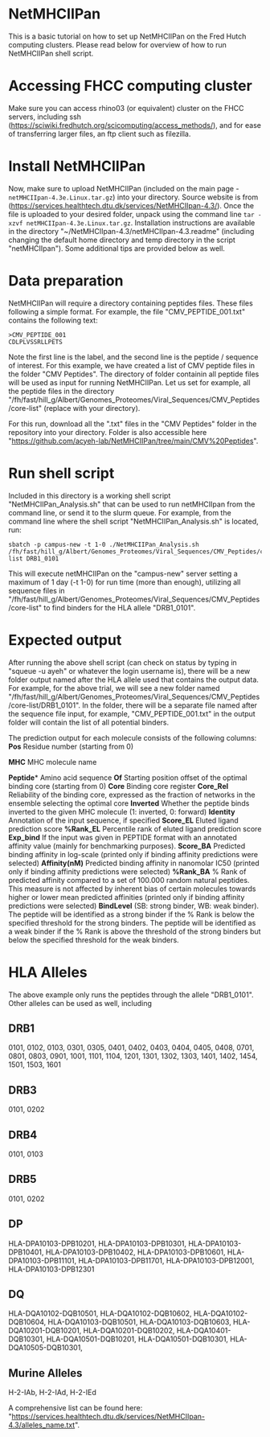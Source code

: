 # NetMHCIIPan
This is a basic tutorial on how to set up NetMHCIIPan on the Fred Hutch computing clusters.
Please read below for overview of how to run NetMHCIIPan shell script. 

# Accessing FHCC computing cluster
Make sure you can access rhino03 (or equivalent) cluster on the FHCC servers, including ssh (https://sciwiki.fredhutch.org/scicomputing/access_methods/), and for ease of transferring larger files, an ftp client such as filezilla.

# Install NetMHCIIPan
Now, make sure to upload NetMHCIIPan (included on the main page - `netMHCIIpan-4.3e.Linux.tar.gz`) into your directory.  Source website is from (https://services.healthtech.dtu.dk/services/NetMHCIIpan-4.3/). Once the file is uploaded to your desired folder, unpack using the command line `tar -xzvf netMHCIIpan-4.3e.Linux.tar.gz`. Installation instructions are available in the directory "~/NetMHCIIpan-4.3/netMHCIIpan-4.3.readme" (including changing the default home directory and temp directory in the script "netMHCIIpan"). Some additional tips are provided below as well. 

# Data preparation
NetMHCIIPan will require a directory containing peptides files.  These files following a simple format. For example, the file "CMV_PEPTIDE_001.txt" contains the following text:
```
>CMV_PEPTIDE_001
CDLPLVSSRLLPETS
```
Note the first line is the label, and the second line is the peptide / sequence of interest. For this example, we have created a list of CMV peptide files in the folder "CMV Peptides".  The directory of folder containin all peptide files will be used as input for running NetMHCIIPan. Let us set for example, all the peptide files in the directory "/fh/fast/hill_g/Albert/Genomes_Proteomes/Viral_Sequences/CMV_Peptides/core-list" (replace with your directory).

For this run, download all the ".txt" files in the "CMV Peptides" folder in the repository into your directory. Folder is also accessible here "https://github.com/acyeh-lab/NetMHCIIPan/tree/main/CMV%20Peptides".

# Run shell script
Included in this directory is a working shell script "NetMHCIIPan_Analysis.sh" that can be used to run netMHCIIpan from the command line, or send it to the slurm queue. For example, from the command line where the shell script "NetMHCIIPan_Analysis.sh" is located, run:
```
sbatch -p campus-new -t 1-0 ./NetMHCIIPan_Analysis.sh /fh/fast/hill_g/Albert/Genomes_Proteomes/Viral_Sequences/CMV_Peptides/core-list DRB1_0101
```
This will execute netMHCIIPan on the "campus-new" server setting a maximum of 1 day (-t 1-0) for run time (more than enough), utilizing all sequence files in "/fh/fast/hill_g/Albert/Genomes_Proteomes/Viral_Sequences/CMV_Peptides/core-list" to find binders for the HLA allele "DRB1_0101".

# Expected output
After running the above shell script (can check on status by typing in "squeue -u ayeh" or whatever the login username is), there will be a new folder output named after the HLA allele used that contains the output data.  For example, for the above trial, we will see a new folder named "/fh/fast/hill_g/Albert/Genomes_Proteomes/Viral_Sequences/CMV_Peptides/core-list/DRB1_0101". In the folder, there will be a separate file named after the sequence file input, for example, "CMV_PEPTIDE_001.txt" in the output folder will contain the list of all potential binders.

The prediction output for each molecule consists of the following columns:
**Pos** Residue number (starting from 0)

**MHC** MHC molecule name

**Peptide*** Amino acid sequence
**Of** Starting position offset of the optimal binding core (starting from 0)
**Core** Binding core register
**Core_Rel** Reliability of the binding core, expressed as the fraction of networks in the ensemble selecting the optimal core
**Inverted** Whether the peptide binds inverted to the given MHC molecule (1: inverted, 0: forward)
**Identity** Annotation of the input sequence, if specified
**Score_EL** Eluted ligand prediction score
**%Rank_EL** Percentile rank of eluted ligand prediction score
**Exp_bind** If the input was given in PEPTIDE format with an annotated affinity value (mainly for benchmarking purposes).
**Score_BA** Predicted binding affinity in log-scale (printed only if binding affinity predictions were selected)
**Affinity(nM)** Predicted binding affinity in nanomolar IC50 (printed only if binding affinity predictions were selected)
**%Rank_BA** % Rank of predicted affinity compared to a set of 100.000 random natural peptides. This measure is not affected by inherent bias of certain molecules towards higher or lower mean predicted affinities (printed only if binding affinity predictions were selected)
**BindLevel** (SB: strong binder, WB: weak binder). The peptide will be identified as a strong binder if the % Rank is below the specified threshold for the strong binders. The peptide will be identified as a weak binder if the % Rank is above the threshold of the strong binders but below the specified threshold for the weak binders.


# HLA Alleles
The above example only runs the peptides through the allele "DRB1_0101".  Other alleles can be used as well, including
## DRB1 
0101, 0102, 0103, 0301, 0305, 0401, 0402, 0403, 0404, 0405, 0408, 0701, 0801, 0803, 0901, 1001, 1101, 1104, 1201, 1301, 1302, 1303, 1401, 1402, 1454, 1501, 1503, 1601 
## DRB3
0101, 0202
## DRB4 
0101, 0103
## DRB5
0101, 0202  
## DP
HLA-DPA10103-DPB10201, HLA-DPA10103-DPB10301, HLA-DPA10103-DPB10401, HLA-DPA10103-DPB10402, HLA-DPA10103-DPB10601, HLA-DPA10103-DPB11101, HLA-DPA10103-DPB11701, HLA-DPA10103-DPB12001, HLA-DPA10103-DPB12301 
## DQ
HLA-DQA10102-DQB10501, HLA-DQA10102-DQB10602, HLA-DQA10102-DQB10604, HLA-DQA10103-DQB10501, HLA-DQA10103-DQB10603, HLA-DQA10201-DQB10201, HLA-DQA10201-DQB10202, HLA-DQA10401-DQB10301, HLA-DQA10501-DQB10201, HLA-DQA10501-DQB10301, HLA-DQA10505-DQB10301, 

## Murine Alleles
H-2-IAb, H-2-IAd, H-2-IEd

A comprehensive list can be found here: "https://services.healthtech.dtu.dk/services/NetMHCIIpan-4.3/alleles_name.txt".



